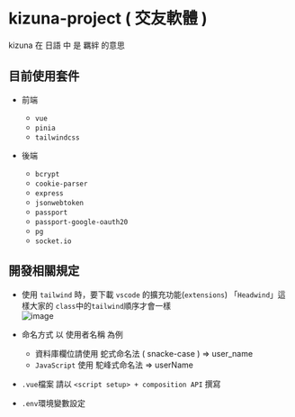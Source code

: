 
# kizuna-project ( 交友軟體 )
  kizuna 在 日語 中 是 羈絆 的意思

## 目前使用套件

* 前端
  * `vue`
  * `pinia`
  * `tailwindcss`
    
* 後端
  * `bcrypt`
  * `cookie-parser`
  * `express`
  * `jsonwebtoken`
  * `passport`
  * `passport-google-oauth20`
  * `pg`
  * `socket.io`
  
## 開發相關規定

* 使用 `tailwind` 時，要下載 `vscode` 的擴充功能(`extensions`) 「`Headwind`」這樣大家的 `class`中的`tailwind`順序才會一樣  
![image](https://github.com/user-attachments/assets/488a73f4-b0e0-4d9c-8fb3-fd7a1cdcbd4d)

* 命名方式 以 使用者名稱 為例
  * 資料庫欄位請使用 蛇式命名法 ( snacke-case ) => user_name
  * `JavaScript` 使用 駝峰式命名法 => userName

* `.vue`檔案 請以 `<script setup> + composition API` 撰寫

* `.env`環境變數設定
  
